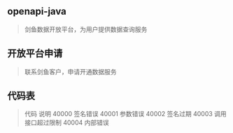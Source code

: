 ## openapi-java
> 剑鱼数据开放平台，为用户提供数据查询服务

## 开放平台申请
> 联系剑鱼客户，申请开通数据服务

## 代码表
> 代码	说明
> 40000	签名错误
> 40001	参数错误
> 40002	签名过期
> 40003	调用接口超过限制
> 40004	内部错误

